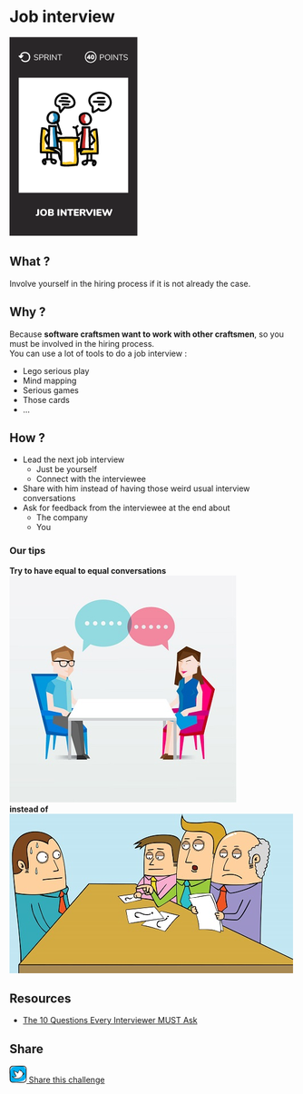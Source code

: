 # Job interview
![Job interview](images/job-interview.png)  

## What ?
Involve yourself in the hiring process if it is not already the case.

## Why ?
Because **software craftsmen want to work with other craftsmen**, so you must be involved in the hiring process.  
You can use a lot of tools to do a job interview :
* Lego serious play
* Mind mapping
* Serious games
* Those cards  
* ...

## How ?
* Lead the next job interview
    * Just be yourself
    * Connect with the interviewee
* Share with him instead of having those weird usual interview conversations
* Ask for feedback from the interviewee at the end about
    * The company
    * You

### Our tips
**Try to have equal to equal conversations**  
![Job interview](images/job-interview2.jpg)  
**instead of**  
![Usual interview](images/job-interview1.jpg) 

## Resources
* [The 10 Questions Every Interviewer MUST Ask](https://www.scienceofpeople.com/10-questions-every-interviewer-must-ask/)

## Share
![Share](../images/twitter.png)[ Share this challenge](https://twitter.com/home?status=I%20have%20just%20completed%20the%20Job%20interview%20%23craft_challenges%20from%20%40agilepartner%20http://tiny.cc/p7v5vy)